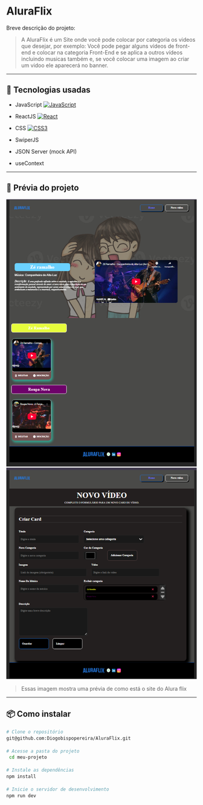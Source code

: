 
# AluraFlix

Breve descrição do projeto:

> A AluraFlix é um Site onde você pode colocar por categoria os videos que desejar, por exemplo: Você pode pegar alguns vídeos de front-end e colocar na categoria Front-End e se aplica a outros vídeos incluindo musicas também e, se você colocar uma imagem ao criar um vidoo ele aparecerá no banner.

---

## 🚀 Tecnologias usadas

- JavaScript   <a href="https://developer.mozilla.org/pt-BR/docs/Web/JavaScript" target="_blank" title="JavaScript">
<img src="https://cdn.jsdelivr.net/gh/devicons/devicon/icons/javascript/javascript-original.svg" 
       alt="JavaScript" width="40" height="40" />
       </a>
- ReactJS  <a href="https://reactjs.org/" target="_blank" title="React">
  <img src="https://cdn.jsdelivr.net/gh/devicons/devicon/icons/react/react-original.svg" 
         alt="React" width="30" height="30" />
         </a>

- CSS  <a href="https://developer.mozilla.org/pt-BR/docs/Web/CSS" target="_blank" title="CSS3">
  <img src="https://cdn.jsdelivr.net/gh/devicons/devicon/icons/css3/css3-original.svg" 
         alt="CSS3" width="30" height="30" />
         </a>
- SwiperJS
- JSON Server (mock API)
- useContext

---

## 📸 Prévia do projeto 

 <img src="public/pricipal.png" alt="imagem inicial da tela do app" />
 <img src="public/novo video.png" alt="imagem da da pagina de formulário" />
 
 > Essas imagem mostra uma prévia de como está o site do Alura flix 

---

## 📦 Como instalar

```bash
# Clone o repositório
git@github.com:Diogobispopereira/AluraFlix.git

# Acesse a pasta do projeto
 cd meu-projeto 

# Instale as dependências
npm install

# Inicie o servidor de desenvolvimento
npm run dev
